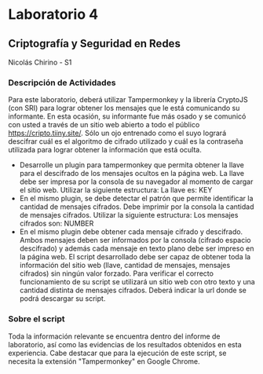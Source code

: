 # Laboratorio 4

## Criptografía y Seguridad en Redes

Nicolás Chirino - S1

### Descripción de Actividades

Para este laboratorio, deberá utilizar Tampermonkey y la librería CryptoJS (con SRI) para lograr obtener los mensajes que le está comunicando su informante. En esta ocasión, su informante fue más osado y se comunicó con usted a través de un sitio web abierto a todo el público <https://cripto.tiiny.site/>.
Sólo un ojo entrenado como el suyo logrará descifrar cuál es el algoritmo de cifrado utilizado y cuál es la contraseña utilizada para lograr obtener la información que está oculta.

- Desarrolle un plugin para tampermonkey que permita obtener la llave para el descifrado de los mensajes ocultos en la página web. La llave debe ser impresa por la consola de su navegador al momento de cargar el sitio web. Utilizar la siguiente estructura: La llave es: KEY
- En el mismo plugin, se debe detectar el patrón que permite identificar la cantidad de mensajes cifrados. Debe imprimir por la consola la cantidad de mensajes cifrados. Utilizar la siguiente estructura: Los mensajes cifrados son: NUMBER
- En el mismo plugin debe obtener cada mensaje cifrado y descifrado. Ambos mensajes deben ser informados por la consola (cifrado espacio descifrado) y además cada mensaje en texto plano debe ser impreso en la página web. El script desarrollado debe ser capaz de obtener toda la información del sitio web (llave, cantidad de mensajes, mensajes cifrados) sin ningún valor forzado. Para verificar el correcto funcionamiento de su script se utilizará un sitio web con otro texto y una cantidad distinta de mensajes cifrados. Deberá indicar la url donde se podrá descargar su script.

### Sobre el script

Toda la información relevante se encuentra dentro del informe de laboratorio, así como las evidencias de los resultados obtenidos en esta experiencia. Cabe destacar que para la ejecución de este script, se necesita la extensión "Tampermonkey" en Google Chrome.
